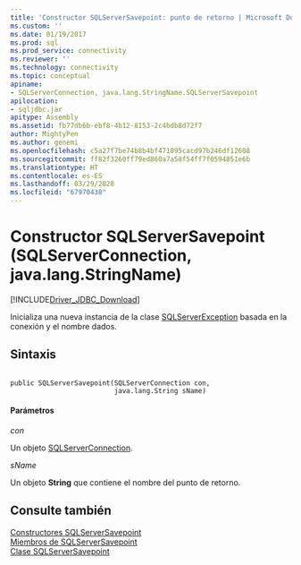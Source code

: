 ```yaml
---
title: 'Constructor SQLServerSavepoint: punto de retorno | Microsoft Docs'
ms.custom: ''
ms.date: 01/19/2017
ms.prod: sql
ms.prod_service: connectivity
ms.reviewer: ''
ms.technology: connectivity
ms.topic: conceptual
apiname:
- SQLServerConnection, java.lang.StringName.SQLServerSavepoint
apilocation:
- sqljdbc.jar
apitype: Assembly
ms.assetid: fb77db6b-ebf8-4b12-8153-2c4bdb8d72f7
author: MightyPen
ms.author: genemi
ms.openlocfilehash: c5a27f7be74b8b4bf471095cacd97b246df12608
ms.sourcegitcommit: ff82f3260ff79ed860a7a58f54ff7f0594851e6b
ms.translationtype: HT
ms.contentlocale: es-ES
ms.lasthandoff: 03/29/2020
ms.locfileid: "67970438"
---
```

# <a name="sqlserversavepoint-constructor-sqlserverconnection-javalangstringname"></a>Constructor SQLServerSavepoint (SQLServerConnection, java.lang.StringName)
[!INCLUDE[Driver_JDBC_Download](../../../includes/driver_jdbc_download.md)]

  Inicializa una nueva instancia de la clase [SQLServerException](../../../connect/jdbc/reference/sqlserverexception-class.md) basada en la conexión y el nombre dados.  
  
## <a name="syntax"></a>Sintaxis  
  
```  
  
public SQLServerSavepoint(SQLServerConnection con,  
                          java.lang.String sName)  
```  
  
#### <a name="parameters"></a>Parámetros  
 *con*  
  
 Un objeto [SQLServerConnection](../../../connect/jdbc/reference/sqlserverconnection-class.md).  
  
 *sName*  
  
 Un objeto **String** que contiene el nombre del punto de retorno.  
  
## <a name="see-also"></a>Consulte también  
 [Constructores SQLServerSavepoint](../../../connect/jdbc/reference/sqlserversavepoint-constructors.md)   
 [Miembros de SQLServerSavepoint](../../../connect/jdbc/reference/sqlserversavepoint-members.md)   
 [Clase SQLServerSavepoint](../../../connect/jdbc/reference/sqlserversavepoint-class.md)  
  
  
